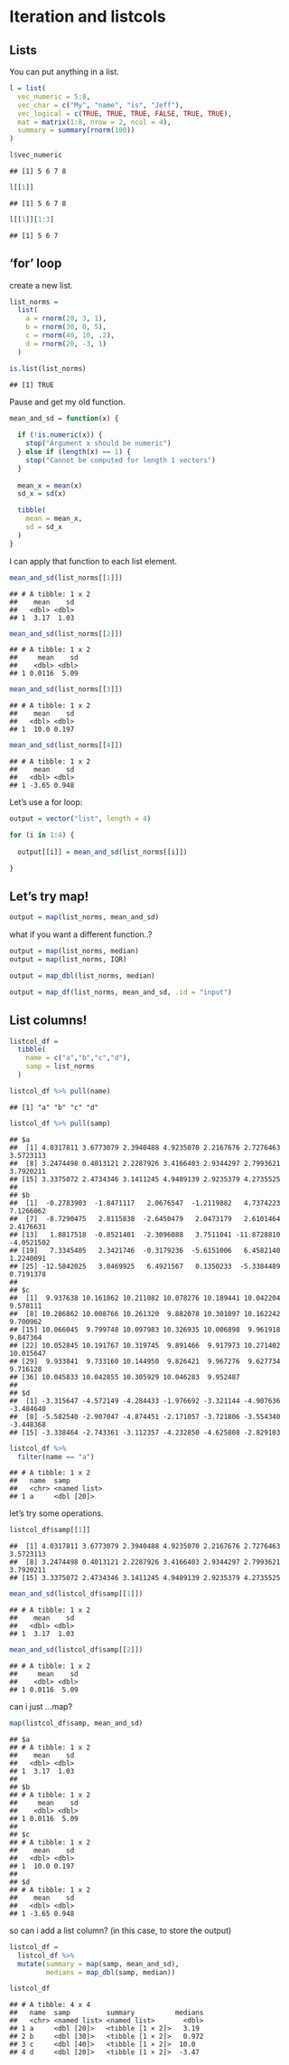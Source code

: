 Iteration and listcols
================

## Lists

You can put anything in a list.

``` r
l = list(
  vec_numeric = 5:8,
  vec_char = c("My", "name", "is", "Jeff"),
  vec_logical = c(TRUE, TRUE, TRUE, FALSE, TRUE, TRUE),
  mat = matrix(1:8, nrow = 2, ncol = 4),
  summary = summary(rnorm(100))
)
```

``` r
l$vec_numeric
```

    ## [1] 5 6 7 8

``` r
l[[1]]
```

    ## [1] 5 6 7 8

``` r
l[[1]][1:3]
```

    ## [1] 5 6 7

## ‘for’ loop

create a new list.

``` r
list_norms = 
  list(
    a = rnorm(20, 3, 1),
    b = rnorm(30, 0, 5),
    c = rnorm(40, 10, .2),
    d = rnorm(20, -3, 1)
  )

is.list(list_norms)
```

    ## [1] TRUE

Pause and get my old function.

``` r
mean_and_sd = function(x) {
  
  if (!is.numeric(x)) {
    stop("Argument x should be numeric")
  } else if (length(x) == 1) {
    stop("Cannot be computed for length 1 vectors")
  }
  
  mean_x = mean(x)
  sd_x = sd(x)

  tibble(
    mean = mean_x, 
    sd = sd_x
  )
}
```

I can apply that function to each list element.

``` r
mean_and_sd(list_norms[[1]])
```

    ## # A tibble: 1 x 2
    ##    mean    sd
    ##   <dbl> <dbl>
    ## 1  3.17  1.03

``` r
mean_and_sd(list_norms[[2]])
```

    ## # A tibble: 1 x 2
    ##     mean    sd
    ##    <dbl> <dbl>
    ## 1 0.0116  5.09

``` r
mean_and_sd(list_norms[[3]])
```

    ## # A tibble: 1 x 2
    ##    mean    sd
    ##   <dbl> <dbl>
    ## 1  10.0 0.197

``` r
mean_and_sd(list_norms[[4]])
```

    ## # A tibble: 1 x 2
    ##    mean    sd
    ##   <dbl> <dbl>
    ## 1 -3.65 0.948

Let’s use a for loop:

``` r
output = vector("list", length = 4)

for (i in 1:4) {
  
  output[[i]] = mean_and_sd(list_norms[[i]])

}
```

## Let’s try map\!

``` r
output = map(list_norms, mean_and_sd)
```

what if you want a different function..?

``` r
output = map(list_norms, median)
output = map(list_norms, IQR)
```

``` r
output = map_dbl(list_norms, median)
```

``` r
output = map_df(list_norms, mean_and_sd, .id = "input")
```

## List columns\!

``` r
listcol_df = 
  tibble(
    name = c("a","b","c","d"),
    samp = list_norms
  )
```

``` r
listcol_df %>% pull(name)
```

    ## [1] "a" "b" "c" "d"

``` r
listcol_df %>% pull(samp)
```

    ## $a
    ##  [1] 4.0317811 3.6773079 2.3940488 4.9235070 2.2167676 2.7276463 3.5723113
    ##  [8] 3.2474498 0.4013121 2.2287926 3.4166403 2.9344297 2.7993621 3.7920211
    ## [15] 3.3375072 2.4734346 3.1411245 4.9489139 2.9235379 4.2735525
    ## 
    ## $b
    ##  [1]  -0.2783903  -1.8471117   2.0676547  -1.2119882   4.7374223   7.1266062
    ##  [7]  -8.7290475   2.8115838  -2.6450479   2.0473179   2.6101464   2.4176631
    ## [13]   1.8817518  -0.8521401  -2.3096088   3.7511041 -11.8728810  -4.0521502
    ## [19]   7.3345405   2.3421746  -0.3179236  -5.6151006   6.4582140   1.2240091
    ## [25] -12.5842025   3.8469925   6.4921567   0.1350233  -5.3384489   0.7191378
    ## 
    ## $c
    ##  [1]  9.937638 10.161862 10.211082 10.078276 10.189441 10.042204  9.578111
    ##  [8] 10.286862 10.008766 10.261320  9.882078 10.301097 10.162242  9.700962
    ## [15] 10.066045  9.799748 10.097983 10.326935 10.006898  9.961918  9.847364
    ## [22] 10.052845 10.191767 10.319745  9.891466  9.917973 10.271402 10.015647
    ## [29]  9.933841  9.733160 10.144950  9.826421  9.967276  9.627734  9.716128
    ## [36] 10.045833 10.042855 10.305929 10.046283  9.952487
    ## 
    ## $d
    ##  [1] -3.315647 -4.572149 -4.284433 -1.976692 -3.321144 -4.907636 -3.484640
    ##  [8] -5.582540 -2.907047 -4.874451 -2.171057 -3.721806 -3.554340 -3.448368
    ## [15] -3.338464 -2.743361 -3.112357 -4.232850 -4.625808 -2.829103

``` r
listcol_df %>%
  filter(name == "a")
```

    ## # A tibble: 1 x 2
    ##   name  samp        
    ##   <chr> <named list>
    ## 1 a     <dbl [20]>

let’s try some operations.

``` r
listcol_df$samp[[1]]
```

    ##  [1] 4.0317811 3.6773079 2.3940488 4.9235070 2.2167676 2.7276463 3.5723113
    ##  [8] 3.2474498 0.4013121 2.2287926 3.4166403 2.9344297 2.7993621 3.7920211
    ## [15] 3.3375072 2.4734346 3.1411245 4.9489139 2.9235379 4.2735525

``` r
mean_and_sd(listcol_df$samp[[1]])
```

    ## # A tibble: 1 x 2
    ##    mean    sd
    ##   <dbl> <dbl>
    ## 1  3.17  1.03

``` r
mean_and_sd(listcol_df$samp[[2]])
```

    ## # A tibble: 1 x 2
    ##     mean    sd
    ##    <dbl> <dbl>
    ## 1 0.0116  5.09

can i just …map?

``` r
map(listcol_df$samp, mean_and_sd)
```

    ## $a
    ## # A tibble: 1 x 2
    ##    mean    sd
    ##   <dbl> <dbl>
    ## 1  3.17  1.03
    ## 
    ## $b
    ## # A tibble: 1 x 2
    ##     mean    sd
    ##    <dbl> <dbl>
    ## 1 0.0116  5.09
    ## 
    ## $c
    ## # A tibble: 1 x 2
    ##    mean    sd
    ##   <dbl> <dbl>
    ## 1  10.0 0.197
    ## 
    ## $d
    ## # A tibble: 1 x 2
    ##    mean    sd
    ##   <dbl> <dbl>
    ## 1 -3.65 0.948

so can i add a list column? (in this case, to store the output)

``` r
listcol_df = 
  listcol_df %>% 
  mutate(summary = map(samp, mean_and_sd),
         medians = map_dbl(samp, median))

listcol_df
```

    ## # A tibble: 4 x 4
    ##   name  samp         summary          medians
    ##   <chr> <named list> <named list>       <dbl>
    ## 1 a     <dbl [20]>   <tibble [1 × 2]>   3.19 
    ## 2 b     <dbl [30]>   <tibble [1 × 2]>   0.972
    ## 3 c     <dbl [40]>   <tibble [1 × 2]>  10.0  
    ## 4 d     <dbl [20]>   <tibble [1 × 2]>  -3.47
